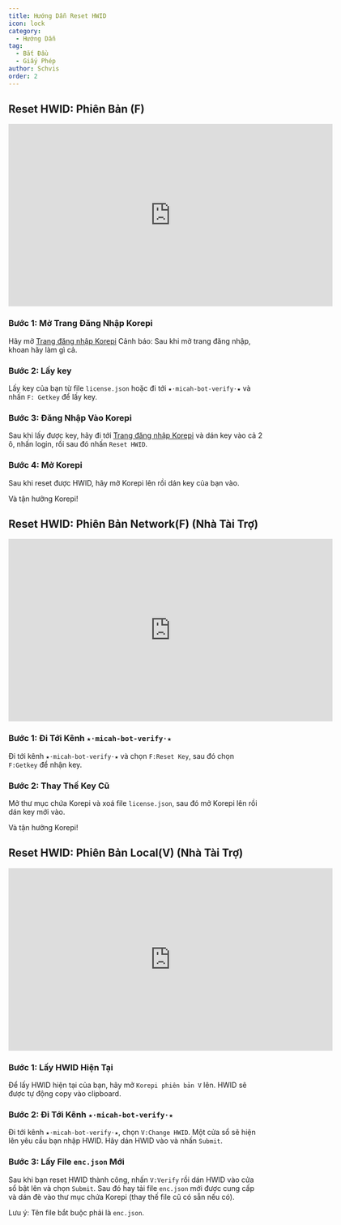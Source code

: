 ```yaml
---
title: Hướng Dẫn Reset HWID
icon: lock
category:
  - Hướng Dẫn
tag:
  - Bắt Đầu
  - Giấy Phép
author: Schvis
order: 2
---
```


## Reset HWID: Phiên Bản (F)

<div class="iframe-container"><iframe width="640" height="360" src="https://www.youtube.com/embed/DRSEmYsl4F4" title="how to change hwid for F" frameborder="0" allow="accelerometer; autoplay; clipboard-write; encrypted-media; gyroscope; picture-in-picture; web-share" allowfullscreen></iframe></div>

### Bước 1: Mở Trang Đăng Nhập Korepi

Hãy mở [Trang đăng nhập Korepi](https://keyauth.cc/panel/Strigger/Korepi)
Cảnh báo: Sau khi mở trang đăng nhập, khoan hãy làm gì cả.

### Bước 2: Lấy key

Lấy key của bạn từ file `license.json` hoặc đi tới `★⋅micah-bot-verify⋅★` và nhấn `F: Getkey` để lấy key.

### Bước 3: Đăng Nhập Vào Korepi

Sau khi lấy được key, hãy đi tới [Trang đăng nhập Korepi](https://keyauth.cc/panel/Strigger/Korepi) và dán key vào cả 2 ô, nhấn login, rồi sau đó nhấn `Reset HWID`.

### Bước 4: Mở Korepi

Sau khi reset được HWID, hãy mở Korepi lên rồi dán key của bạn vào.

Và tận hưởng Korepi!

## Reset HWID: Phiên Bản Network(F) (Nhà Tài Trợ)

<div class="iframe-container"><iframe width="640" height="360" src="https://www.youtube.com/embed/WCuRAyqWMHg" title="Reset HWID F version (Sponsor)" frameborder="0" allow="accelerometer; autoplay; clipboard-write; encrypted-media; gyroscope; picture-in-picture; web-share" allowfullscreen></iframe></div>

### Bước 1: Đi Tới Kênh `★⋅micah-bot-verify⋅★`

Đi tới kênh `★⋅micah-bot-verify⋅★` và chọn `F:Reset Key`, sau đó chọn `F:Getkey` để nhận key.

### Bước 2: Thay Thế Key Cũ

Mở thư mục chứa Korepi và xoá file `license.json`, sau đó mở Korepi lên rồi dán key mới vào.

Và tận hưởng Korepi!

## Reset HWID: Phiên Bản Local(V) (Nhà Tài Trợ)
<div class="iframe-container"><iframe width="640" height="360" src="https://www.youtube.com/embed/q0G9UZHErrg?list=PL5eI1Tb64p56Mp6JqoR_o3BYk9UFTbOQI" title="How to reset Local V HWID" frameborder="0" allow="accelerometer; autoplay; clipboard-write; encrypted-media; gyroscope; picture-in-picture; web-share" allowfullscreen></iframe></div>

### Bước 1: Lấy HWID Hiện Tại

Để lấy HWID hiện tại của bạn, hãy mở `Korepi phiên bản V` lên. HWID sẽ được tự động copy vào clipboard.

### Bước 2: Đi Tới Kênh `★⋅micah-bot-verify⋅★`

Đi tới kênh `★⋅micah-bot-verify⋅★`, chọn `V:Change HWID`. Một cửa sổ sẽ hiện lên yêu cầu bạn nhập HWID. Hãy dán HWID vào và nhấn `Submit`.

### Bước 3: Lấy File `enc.json` Mới

Sau khi bạn reset HWID thành công, nhấn `V:Verify` rồi dán HWID vào cửa sổ bật lên và chọn `Submit`. Sau đó hay tải file `enc.json` mới được cung cấp và dán đè vào thư mục chứa Korepi (thay thế file cũ có sẵn nếu có).

Lưu ý: Tên file bắt buộc phải là `enc.json`.

